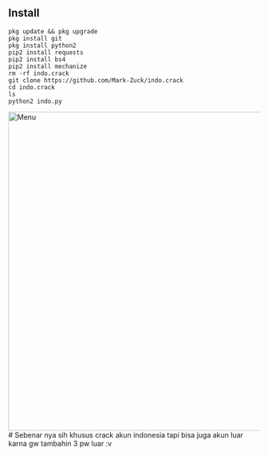 ## Install
````
pkg update && pkg upgrade
pkg install git
pkg install python2
pip2 install requests
pip2 install bs4
pip2 install mechanize
rm -rf indo.crack
git clone https://github.com/Mark-Zuck/indo.crack
cd indo.crack
ls
python2 indo.py
````
<img src="https://github.com/Mark-Zuck/indo.crack/blob/main/s/S.jpg" width="640" title="Menu" alt="Menu"> 
#
Sebenar nya sih khusus crack akun indonesia tapi bisa juga akun luar karna gw tambahin 3 pw luar :v
